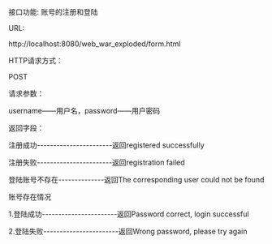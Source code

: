 接口功能:
账号的注册和登陆

URL:

http://localhost:8080/web_war_exploded/form.html

HTTP请求方式：

POST

请求参数：

username——用户名，password——用户密码

返回字段：

注册成功-----------------------返回registered successfully

注册失败-----------------------返回registration failed

登陆账号不存在--------------返回The corresponding user could not be found

账号存在情况

1.登陆成功-----------------------返回Password correct, login successful

2.登陆失败-----------------------返回Wrong password, please try again
